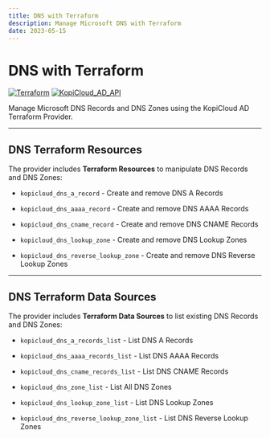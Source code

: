 ```yaml
---
title: DNS with Terraform
description: Manage Microsoft DNS with Terraform
date: 2023-05-15
---
```


# DNS with Terraform
[![Terraform](https://img.shields.io/badge/terraform-v1.3+-blue.svg)](https://www.terraform.io/downloads.html) [![KopiCloud_AD_API](https://img.shields.io/badge/kopiCloud_ad-v1.0+-blueviolet.svg)](https://www.kopicloud-ad-api.com)

Manage Microsoft DNS Records and DNS Zones using the KopiCloud AD Terraform Provider.

----

## DNS Terraform Resources

The provider includes **Terraform Resources** to manipulate DNS Records and DNS Zones:


- ```kopicloud_dns_a_record``` - Create and remove DNS A Records

- ```kopicloud_dns_aaaa_record``` - Create and remove DNS AAAA Records

- ```kopicloud_dns_cname_record``` - Create and remove DNS CNAME Records

- ```kopicloud_dns_lookup_zone``` - Create and remove DNS Lookup Zones

- ```kopicloud_dns_reverse_lookup_zone``` - Create and remove DNS Reverse Lookup Zones

----

## DNS Terraform Data Sources

The provider includes **Terraform Data Sources** to list existing DNS Records and DNS Zones:

- ```kopicloud_dns_a_records_list``` - List DNS A Records

- ```kopicloud_dns_aaaa_records_list``` - List DNS AAAA Records

- ```kopicloud_dns_cname_records_list``` - List DNS CNAME Records

- ```kopicloud_dns_zone_list``` - List All DNS Zones

- ```kopicloud_dns_lookup_zone_list``` - List DNS Lookup Zones

- ```kopicloud_dns_reverse_lookup_zone_list``` - List DNS Reverse Lookup Zones

